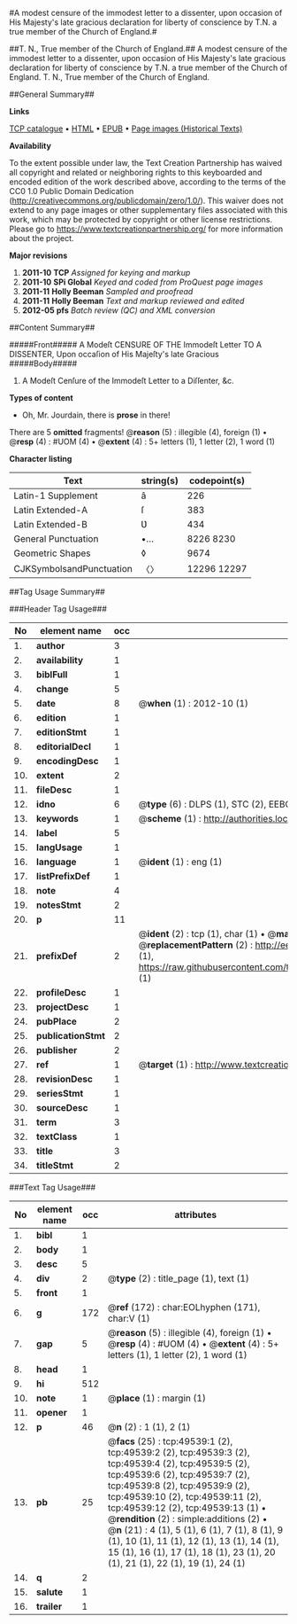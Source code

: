 #A modest censure of the immodest letter to a dissenter, upon occasion of His Majesty's late gracious declaration for liberty of conscience by T.N. a true member of the Church of England.#

##T. N., True member of the Church of England.##
A modest censure of the immodest letter to a dissenter, upon occasion of His Majesty's late gracious declaration for liberty of conscience by T.N. a true member of the Church of England.
T. N., True member of the Church of England.

##General Summary##

**Links**

[TCP catalogue](http://www.ota.ox.ac.uk/tcp/)  • 
[HTML](http://tei.it.ox.ac.uk/tcp/Texts-HTML/free/A52/A52984.html)  • 
[EPUB](http://tei.it.ox.ac.uk/tcp/Texts-EPUB/free/A52/A52984.epub) • 
[Page images (Historical Texts)](https://historicaltexts.jisc.ac.uk/eebo-11817191e)

**Availability**

To the extent possible under law, the Text Creation Partnership has waived all copyright and related or neighboring rights to this keyboarded and encoded edition of the work described above, according to the terms of the CC0 1.0 Public Domain Dedication (http://creativecommons.org/publicdomain/zero/1.0/). This waiver does not extend to any page images or other supplementary files associated with this work, which may be protected by copyright or other license restrictions. Please go to https://www.textcreationpartnership.org/ for more information about the project.

**Major revisions**

1. __2011-10__ __TCP__ *Assigned for keying and markup*
1. __2011-10__ __SPi Global__ *Keyed and coded from ProQuest page images*
1. __2011-11__ __Holly Beeman__ *Sampled and proofread*
1. __2011-11__ __Holly Beeman__ *Text and markup reviewed and edited*
1. __2012-05__ __pfs__ *Batch review (QC) and XML conversion*

##Content Summary##

#####Front#####
A Modeſt CENSURE OF THE Immodeſt Letter TO A DISSENTER, Upon occaſion of His Majeſty's late Gracious
#####Body#####

1. A Modeſt Cenſure of the Immodeſt Letter to a Diſſenter, &c.

**Types of content**

  * Oh, Mr. Jourdain, there is **prose** in there!

There are 5 **omitted** fragments! 
 @__reason__ (5) : illegible (4), foreign (1)  •  @__resp__ (4) : #UOM (4)  •  @__extent__ (4) : 5+ letters (1), 1 letter (2), 1 word (1)

**Character listing**


|Text|string(s)|codepoint(s)|
|---|---|---|
|Latin-1 Supplement|â|226|
|Latin Extended-A|ſ|383|
|Latin Extended-B|Ʋ|434|
|General Punctuation|•…|8226 8230|
|Geometric Shapes|◊|9674|
|CJKSymbolsandPunctuation|〈〉|12296 12297|

##Tag Usage Summary##

###Header Tag Usage###

|No|element name|occ|attributes|
|---|---|---|---|
|1.|__author__|3||
|2.|__availability__|1||
|3.|__biblFull__|1||
|4.|__change__|5||
|5.|__date__|8| @__when__ (1) : 2012-10 (1)|
|6.|__edition__|1||
|7.|__editionStmt__|1||
|8.|__editorialDecl__|1||
|9.|__encodingDesc__|1||
|10.|__extent__|2||
|11.|__fileDesc__|1||
|12.|__idno__|6| @__type__ (6) : DLPS (1), STC (2), EEBO-CITATION (1), OCLC (1), VID (1)|
|13.|__keywords__|1| @__scheme__ (1) : http://authorities.loc.gov/ (1)|
|14.|__label__|5||
|15.|__langUsage__|1||
|16.|__language__|1| @__ident__ (1) : eng (1)|
|17.|__listPrefixDef__|1||
|18.|__note__|4||
|19.|__notesStmt__|2||
|20.|__p__|11||
|21.|__prefixDef__|2| @__ident__ (2) : tcp (1), char (1)  •  @__matchPattern__ (2) : ([0-9\-]+):([0-9IVX]+) (1), (.+) (1)  •  @__replacementPattern__ (2) : http://eebo.chadwyck.com/downloadtiff?vid=$1&page=$2 (1), https://raw.githubusercontent.com/textcreationpartnership/Texts/master/tcpchars.xml#$1 (1)|
|22.|__profileDesc__|1||
|23.|__projectDesc__|1||
|24.|__pubPlace__|2||
|25.|__publicationStmt__|2||
|26.|__publisher__|2||
|27.|__ref__|1| @__target__ (1) : http://www.textcreationpartnership.org/docs/. (1)|
|28.|__revisionDesc__|1||
|29.|__seriesStmt__|1||
|30.|__sourceDesc__|1||
|31.|__term__|3||
|32.|__textClass__|1||
|33.|__title__|3||
|34.|__titleStmt__|2||


###Text Tag Usage###

|No|element name|occ|attributes|
|---|---|---|---|
|1.|__bibl__|1||
|2.|__body__|1||
|3.|__desc__|5||
|4.|__div__|2| @__type__ (2) : title_page (1), text (1)|
|5.|__front__|1||
|6.|__g__|172| @__ref__ (172) : char:EOLhyphen (171), char:V (1)|
|7.|__gap__|5| @__reason__ (5) : illegible (4), foreign (1)  •  @__resp__ (4) : #UOM (4)  •  @__extent__ (4) : 5+ letters (1), 1 letter (2), 1 word (1)|
|8.|__head__|1||
|9.|__hi__|512||
|10.|__note__|1| @__place__ (1) : margin (1)|
|11.|__opener__|1||
|12.|__p__|46| @__n__ (2) : 1 (1), 2 (1)|
|13.|__pb__|25| @__facs__ (25) : tcp:49539:1 (2), tcp:49539:2 (2), tcp:49539:3 (2), tcp:49539:4 (2), tcp:49539:5 (2), tcp:49539:6 (2), tcp:49539:7 (2), tcp:49539:8 (2), tcp:49539:9 (2), tcp:49539:10 (2), tcp:49539:11 (2), tcp:49539:12 (2), tcp:49539:13 (1)  •  @__rendition__ (2) : simple:additions (2)  •  @__n__ (21) : 4 (1), 5 (1), 6 (1), 7 (1), 8 (1), 9 (1), 10 (1), 11 (1), 12 (1), 13 (1), 14 (1), 15 (1), 16 (1), 17 (1), 18 (1), 23 (1), 20 (1), 21 (1), 22 (1), 19 (1), 24 (1)|
|14.|__q__|2||
|15.|__salute__|1||
|16.|__trailer__|1||
